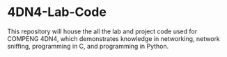 # 4DN4-Lab-Code
 This repository will house the all the lab and project code used for COMPENG 4DN4, which demonstrates knowledge in networking, network sniffing, programming in C, and programming in Python.
